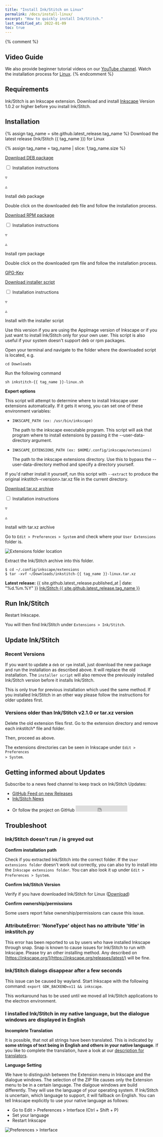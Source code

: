 ```yaml
---
title: "Install Ink/Stitch on Linux"
permalink: /docs/install-linux/
excerpt: "How to quickly install Ink/Stitch."
last_modified_at: 2022-01-09
toc: true
---
```

{% comment %}
## Video Guide

We also provide beginner tutorial videos on our <i class="fab fa-youtube"></i> [YouTube channel](https://www.youtube.com/c/InkStitch). Watch the installation process for <i class="fab fa-linux"></i> [Linux](https://www.youtube.com/watch?v=Dkb5UvsZUNg&list=PLvlbfDmZyXG1ORmeqHdp4aP7J71e7icJP&index=2).
{% endcomment %}

## Requirements

Ink/Stitch is an Inkscape extension. Download and install [Inkscape](https://inkscape.org/release/) Version 1.0.2 or higher before you install Ink/Stitch.

## Installation

{% assign tag_name = site.github.latest_release.tag_name %}
Download the latest release (Ink/Stitch {{ tag_name }}) for Linux

{% assign tag_name = tag_name | slice: 1,tag_name.size %}

<div class="instructions">
  <p class="download-button"><a href="{{ site.github.releases_url }}/latest/download/inkstitch_{{ tag_name }}_amd64.deb" class="btn btn--info btn--large"><i class="fa fa-download " ></i> Download DEB package</a></p>
  <input type="checkbox" id="deb-instructions" />
  <label for="deb-instructions">Installation instructions <p class="down">▿</p><p class="up">▵</p></label>
  <section>
    <p class="headline">Install deb package</p>
    <p>Double click on the downloaded deb file and follow the installation process.</p>
  </section>
</div>

<div class="instructions">
  <p class="download-button"><a href="{{ site.github.releases_url }}/latest/download/inkstitch-{{ tag_name }}-1.x86_64.rpm" class="btn btn--info btn--large"><i class="fa fa-download " ></i> Download RPM package</a></p>
  <input type="checkbox" id="rpm-instructions" />
  <label for="rpm-instructions">Installation instructions <p class="down">▿</p><p class="up">▵</p></label>
  <section>
    <p class="headline">Install rpm package</p>
    <p>Double click on the downloaded rpm file and follow the installation process.</p>
    <p><a href="/assets/files/inkstitch.gpg">GPG-Key</a></p>
  </section>
</div>

<div class="instructions">
  <p class="download-button"><a href="{{ site.github.releases_url }}/latest/download/inkstitch-{{ tag_name }}-linux.sh" class="btn btn--info btn--large"><i class="fa fa-download " ></i> Download installer script</a></p>
  <input type="checkbox" id="installer-instructions" />
  <label for="installer-instructions">Installation instructions <p class="down">▿</p><p class="up">▵</p></label>
  <section>
    <p class="headline"> Install with the installer script</p>
    <p>Use this version if you are using the AppImage version of Inkscape or if you just want to install Ink/Stitch only for your own user. This script is also useful if your system doesn't support deb or rpm packages.</p>
    <p>Open your terminal and navigate to the folder where the downloaded script is located, e.g.</p>
    <div class="language-plaintext highlighter-rouge"><div class="highlight"><pre class="highlight"><code>cd Downloads</code></pre></div></div>
    <p>Run the following command</p>
    <div class="language-plaintext highlighter-rouge"><div class="highlight"><pre class="highlight"><code>sh inkstitch-{{ tag_name }}-linux.sh</code></pre></div></div>
    <p><b>Expert options</b></p>
    <p>This script will attempt to determine where to install Inkscape user extensions automatically.  If it gets it wrong, you can set one of these environment variables:</p>
    <ul>
      <li>
        <p><code class="language-plaintext highlighter-rouge">INKSCAPE_PATH (ex: /usr/bin/inkscape)</code></p>
        <p>The path to the inkscape executable program.  This script will ask that program where to install extensions by passing it the --user-data-directory argument.</p>
      </li>
      <li>
        <p><code class="language-plaintext highlighter-rouge">INKSCAPE_EXTENSIONS_PATH (ex: $HOME/.config/inkscape/extensions)</code></p>
        <p>The path to the inkscape extensions directory.  Use this to bypass the --user-data-directory method and specify a directory yourself.</p>
      </li>
    </ul>
    <p>If you'd rather install it yourself, run this script with <code class="language-plaintext highlighter-rouge">--extract</code> to produce the original inkstitch-&lt;version&gt;.tar.xz file in the current directory.</p>
  </section>
</div>

<div class="instructions">
  <p class="download-button"><a href="{{ site.github.releases_url }}/latest/download/inkstitch-{{ tag_name }}-linux.tar.xz" class="btn btn--info btn--large"><i class="fa fa-download " ></i> Download tar.xz archive</a></p>
  <input type="checkbox" id="archive-instructions" />
  <label for="archive-instructions">Installation instructions <p class="down">▿</p><p class="up">▵</p></label>
  <section>
  <p class="headline">Install with tar.xz archive</p>
  <p>Go to <code class="language-plaintext highlighter-rouge">Edit > Preferences > System</code> and check where your <code class="language-plaintext highlighter-rouge">User Extensions</code> folder is.</p>
  <p><img alt="Extensions folder location" src="/assets/images/docs/en/extensions-folder-location-linux.jpg" /></p>
  <p>Extract the Ink/Stitch archive into this folder.</p>
  <div class="language-plaintext highlighter-rouge"><div class="highlight"><pre class="highlight"><code>$ cd ~/.config/inkscape/extensions
$ tar -xvf ~/Downloads/inkstitch-{{ tag_name }}-linux.tar.xz</code></pre></div></div>
  </section>
</div>

**Latest release:** {{ site.github.latest_release.published_at | date: "%d.%m.%Y"  }} [Ink/Stitch {{ site.github.latest_release.tag_name }}](https://github.com/inkstitch/inkstitch/releases/latest)

## Run Ink/Stitch
Restart Inkscape.

You will then find Ink/Stitch under `Extensions > Ink/Stitch`.

## Update Ink/Stitch

### Recent Versions

If you want to update a `deb` or `rpm` install, just download the new package and run the installation as described above. It will replace the old installation.
The `installer script` will also remove the previously installed Ink/Stitch version before it installs Ink/Stitch.

This is only true for previous installation which used the same method. If you installed Ink/Stitch in an other way please follow the instructions for older updates first.

### Versions older than Ink/Stitch v2.1.0 or tar.xz version

Delete the old extension files first. Go to the extension directory and remove each inkstitch* file and folder.

Then, proceed as above.

The extensions directories can be seen in Inkscape under <code class="language-plaintext highlighter-rouge">Edit > Preferences > System</code>.

## Getting informed about Updates

Subscribe to a news feed channel to keep track on Ink/Stitch Updates:<br />
* <i class="fas fa-fw fa-rss-square" aria-hidden="true" style="color: #ffb400;"></i> [GitHub Feed on new Releases](https://github.com/inkstitch/inkstitch/releases.atom)
* <i class="fas fa-fw fa-rss-square" aria-hidden="true" style="color: #ffb400;"></i> [Ink/Stitch News](/feed.xml)
* <p>Or follow the project on GitHub <iframe style="display: inline-block;" src="https://ghbtns.com/github-btn.html?user=inkstitch&repo=inkstitch&type=watch&count=true&v=2" frameborder="0" scrolling="0" width="170px" height="20px"></iframe></p>

## Troubleshoot

### Ink/Stitch doesn't run / is greyed out

**Confirm installation path**

Check if you extracted Ink/Stitch into the correct folder. If the `User extensions folder` doesn't work out correctly, you can also try to install into the `Inkscape extensions folder`.
You can also look it up under `Edit > Preferences > System`.

**Confirm Ink/Stitch Version**

Verify if you have downloaded Ink/Stitch for Linux ([Download](#download))

**Confirm ownership/permissions**

Some users report false ownership/permissions can cause this issue.

### AttributeError: 'NoneType' object has no attribute 'title' in inkstitch.py

This error has been reported to us by users who have installed Inkscape through snap. Snap is known to cause issues for Ink/Stitch to run with Inkscape.
Please try an other installing method. Any described on [https://inkscape.org/](https://inkscape.org/releases/latest/) will be fine. 

### Ink/Stitch dialogs disappear after a few seconds

This issue can be caused by wayland. Start Inkscape with the following command: `export GDK_BACKEND=x11 && inkscape`.

This workaround has to be used until we moved all Ink/Stitch applications to the electron environment. 

### I installed Ink/Stitch in my native language, but the dialogue windows are displayed in English

**Incomplete Translation**

It is possible, that not all strings have been translated. This is indicated by **some strings of text being in English and others in your native language**.
If you like to complete the translation, have a look at our [description for translators](/developers/localize/).

**Language Setting**

We have to distinguish between the Extension menu in Inkscape and the dialogue windows.
The selection of the ZIP file causes only the Extension menu to be in a certain language.
The dialgoue windows are build differently. They will use the language of your operating system.
If Ink/Stitch is uncertain, which language to support, it will fallback on English.
You can tell Inkscape explicitly to use your native language as follows:
  * Go to Edit > Preferences > Interface (Ctrl + Shift + P)
  * Set your language
  * Restart Inkscape

![Preferences > Interface](/assets/images/docs/en/preferences_language.png)
